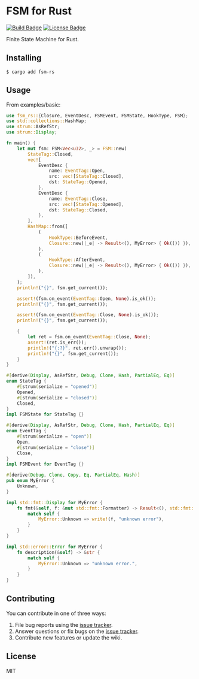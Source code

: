 # FSM for Rust

[![Build Badge]][build status]
[![License Badge]][license]

Finite State Machine for Rust.

## Installing

```shell
$ cargo add fsm-rs
```

## Usage

From examples/basic:
```rust
use fsm_rs::{Closure, EventDesc, FSMEvent, FSMState, HookType, FSM};
use std::collections::HashMap;
use strum::AsRefStr;
use strum::Display;

fn main() {
    let mut fsm: FSM<Vec<u32>, _> = FSM::new(
        StateTag::Closed,
        vec![
            EventDesc {
                name: EventTag::Open,
                src: vec![StateTag::Closed],
                dst: StateTag::Opened,
            },
            EventDesc {
                name: EventTag::Close,
                src: vec![StateTag::Opened],
                dst: StateTag::Closed,
            },
        ],
        HashMap::from([
            (
                HookType::BeforeEvent,
                Closure::new(|_e| -> Result<(), MyError> { Ok(()) }),
            ),
            (
                HookType::AfterEvent,
                Closure::new(|_e| -> Result<(), MyError> { Ok(()) }),
            ),
        ]),
    );
    println!("{}", fsm.get_current());

    assert!(fsm.on_event(EventTag::Open, None).is_ok());
    println!("{}", fsm.get_current());

    assert!(fsm.on_event(EventTag::Close, None).is_ok());
    println!("{}", fsm.get_current());

    {
        let ret = fsm.on_event(EventTag::Close, None);
        assert!(ret.is_err());
        println!("{:?}", ret.err().unwrap());
        println!("{}", fsm.get_current());
    }
}

#[derive(Display, AsRefStr, Debug, Clone, Hash, PartialEq, Eq)]
enum StateTag {
    #[strum(serialize = "opened")]
    Opened,
    #[strum(serialize = "closed")]
    Closed,
}
impl FSMState for StateTag {}

#[derive(Display, AsRefStr, Debug, Clone, Hash, PartialEq, Eq)]
enum EventTag {
    #[strum(serialize = "open")]
    Open,
    #[strum(serialize = "close")]
    Close,
}
impl FSMEvent for EventTag {}

#[derive(Debug, Clone, Copy, Eq, PartialEq, Hash)]
pub enum MyError {
    Unknown,
}

impl std::fmt::Display for MyError {
    fn fmt(&self, f: &mut std::fmt::Formatter) -> Result<(), std::fmt::Error> {
        match self {
            MyError::Unknown => write!(f, "unknown error"),
        }
    }
}

impl std::error::Error for MyError {
    fn description(&self) -> &str {
        match self {
            MyError::Unknown => "unknown error.",
        }
    }
}
```

## Contributing

You can contribute in one of three ways:

1. File bug reports using the [issue tracker](https://github.com/lovelysunlight/fsm-rs/issues).
2. Answer questions or fix bugs on the [issue tracker](https://github.com/lovelysunlight/fsm-rs/issues).
3. Contribute new features or update the wiki.

## License

MIT


[build badge]: https://github.com/lovelysunlight/fsm-rs/actions/workflows/ci.yml/badge.svg
[build status]: https://github.com/lovelysunlight/fsm-rs/actions/workflows/ci.yml
[license badge]: https://img.shields.io/badge/license-MIT-blue.svg
[license]: https://raw.githubusercontent.com/lovelysunlight/fsm-rs/main/LICENSE
